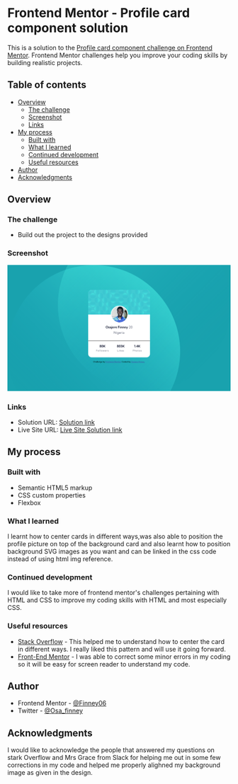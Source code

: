 
# Frontend Mentor - Profile card component solution

This is a solution to the [Profile card component challenge on Frontend Mentor](https://www.frontendmentor.io/challenges/profile-card-component-cfArpWshJ). Frontend Mentor challenges help you improve your coding skills by building realistic projects. 

## Table of contents

- [Overview](#overview)
  - [The challenge](#the-challenge)
  - [Screenshot](#screenshot)
  - [Links](#links)
- [My process](#my-process)
  - [Built with](#built-with)
  - [What I learned](#what-i-learned)
  - [Continued development](#continued-development)
  - [Useful resources](#useful-resources)
- [Author](#author)
- [Acknowledgments](#acknowledgments)



## Overview

### The challenge

- Build out the project to the designs provided

### Screenshot

![](./design/Screenshot.png)


### Links

- Solution URL: [Solution link](https://finney06.github.io/profile-card-component/)
- Live Site URL: [Live Site Solution link](https://finney06.github.io/profile-card-component/)

## My process

### Built with

- Semantic HTML5 markup
- CSS custom properties
- Flexbox



### What I learned

I learnt how to center cards in different ways,was also able to position the profile picture on top of the background card and also learnt how to position background SVG images as you want and can be linked in the css code instead of using html img reference.




### Continued development

I would like to take more of frontend mentor's challenges pertaining with HTML and CSS to improve my coding skills with HTML and most especially CSS. 



### Useful resources

- [Stack Overflow](https://stackoverflow.com/questions/72167149/why-is-justify-content-center-of-my-css-code-not-working) - This helped me to understand how to center the card in different ways. I really liked this pattern and will use it going forward.
- [Front-End Mentor](https://frontendmentor.slack.com/archives/CCYHFT85B/p1652445926488529) - 
I was able to correct some minor errors in my coding so it will be easy for screen reader to understand my code.


## Author

- Frontend Mentor - [@Finney06](https://www.frontendmentor.io/profile/Finney06)
- Twitter - [@Osa_finney](https://www.twitter.com/@Osa_finney)



## Acknowledgments

I would like to acknowledge the people that answered my questions on stark Overflow and Mrs Grace from Slack for helping me out in some few corrections in my code and helped me properly alighned my background image as given in the design.

